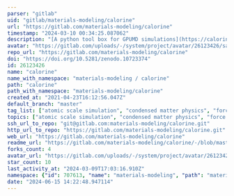```yaml
---
parser: "gitlab"
uid: "gitlab/materials-modeling/calorine"
url: "https://gitlab.com/materials-modeling/calorine"
timestamp: "2024-03-10 00:34:25.087062"
description: "[A python tool box for GPUMD simulations](https://calorine.materialsmodeling.org/)"
avatar: "https://gitlab.com/uploads/-/system/project/avatar/26123426/salamander.png"
repo_url: "https://gitlab.com/materials-modeling/calorine"
doi: "https://doi.org/10.5281/zenodo.10723374"
id: 26123426
name: "calorine"
name_with_namespace: "materials-modeling / calorine"
path: "calorine"
path_with_namespace: "materials-modeling/calorine"
created_at: "2021-04-23T16:12:56.047Z"
default_branch: "master"
tag_list: ["atomic scale simulation", "condensed matter physics", "force constants", "gpumd", "hiphive", "machine learning potentials", "molecular dynamics", "neural network potentials", "phonons", "physics", "python", "thermal conductivity", "thermal transport"]
topics: ["atomic scale simulation", "condensed matter physics", "force constants", "gpumd", "hiphive", "machine learning potentials", "molecular dynamics", "neural network potentials", "phonons", "physics", "python", "thermal conductivity", "thermal transport"]
ssh_url_to_repo: "git@gitlab.com:materials-modeling/calorine.git"
http_url_to_repo: "https://gitlab.com/materials-modeling/calorine.git"
web_url: "https://gitlab.com/materials-modeling/calorine"
readme_url: "https://gitlab.com/materials-modeling/calorine/-/blob/master/README.rst"
forks_count: 4
avatar_url: "https://gitlab.com/uploads/-/system/project/avatar/26123426/salamander.png"
star_count: 10
last_activity_at: "2024-03-09T17:03:16.910Z"
namespace: {"id": 707613, "name": "materials-modeling", "path": "materials-modeling", "kind": "group", "full_path": "materials-modeling", "parent_id": null, "avatar_url": "/uploads/-/system/group/avatar/707613/CBM_Logo.svg.png", "web_url": "https://gitlab.com/groups/materials-modeling"}
date: "2024-06-15 14:22:48.947114"
---
```

